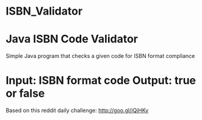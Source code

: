 # ISBN_Validator
Java ISBN Code Validator
==
Simple Java program that checks a given code for ISBN format compliance

Input: ISBN format code
Output: true or false
==
Based on this reddit daily challenge:
http://goo.gl/iQiHKv
